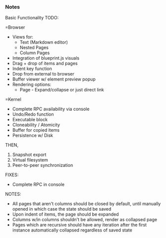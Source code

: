 ### Notes

Basic Functionality TODO:

=Browser
- Views for:
    - Text (Markdown editor)
    - Nested Pages
    - Column Pages
- Integration of blueprint.js visuals
- Drag + drop of items and pages
- Indent key function
- Drop from external to browser
- Buffer viewer w/ element preview popup
- Rendering options:
    - Page - Expand/collapse or just direct link

=Kernel
- Complete RPC availability via console
- Undo/Redo function
- Executable block
- Cloneability / Atomicity
- Buffer for copied items
- Persistence w/ Disk

THEN,
1. Snapshot export
2. Virtual filesystem
3. Peer-to-peer synchronization

FIXES:
- Complete RPC in console


NOTES:
- All pages that aren't columns should be closed by default, until manually
    opened in which case the state should be saved
- Upon indent of items, the page should be expanded
- Columns w/in columns shouldn't be allowed, render as collapsed page
- Pages which are recursive should have any iteration after the first
    instance automatically collapsed regardless of saved state